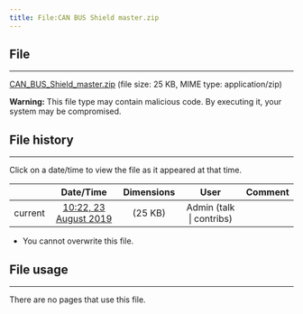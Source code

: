 ```yaml
---
title: File:CAN BUS Shield master.zip
---
```


## File
--------

[CAN_BUS_Shield_master.zip](https://wiki.elecrow.com/images/3/34/CAN_BUS_Shield_master.zip) (file size: 25 KB, MIME type: application/zip)

**Warning:** This file type may contain malicious code. By executing it, your system may be compromised.

## File history
--------

Click on a date/time to view the file as it appeared at that time.

|         |                          Date/Time                           | Dimensions  |                             User                             | Comment |
| :-----: | :----------------------------------------------------------: | :---------: | :----------------------------------------------------------: | :-----: |
| current | [10:22, 23 August 2019](https://wiki.elecrow.com/images/3/34/CAN_BUS_Shield_master.zip) | (25 KB) | Admin (talk \| contribs) |         |

- You cannot overwrite this file.

## File usage
--------

There are no pages that use this file.